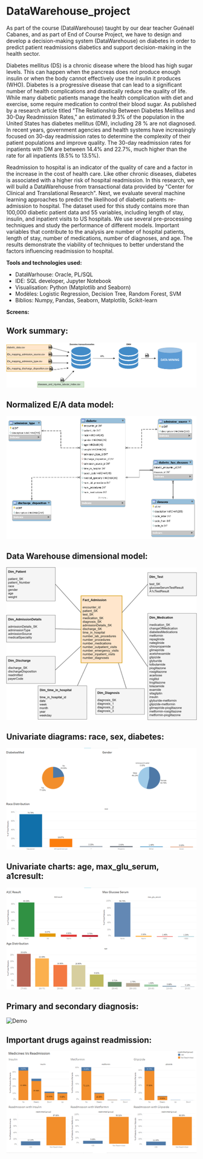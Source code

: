 # DataWarehouse_project

As part of the course (DataWarehouse) taught by our dear teacher Guénaël Cabanes, and as part of End of Course Project, we have to design and develop a decision-making system (DataWarehouse) on diabetes in order to predict patient readmissions diabetics and support decision-making in the health sector.

Diabetes mellitus (DS) is a chronic disease where the blood has high sugar levels. This can happen when the pancreas does not produce enough insulin or when the body cannot effectively use the insulin it produces (WHO). Diabetes is a progressive disease that can lead to a significant number of health complications and drastically reduce the quality of life. While many diabetic patients manage the health complication with diet and exercise, some require medication to control their blood sugar. As published by a research article titled "The Relationship Between Diabetes Mellitus and 30-Day Readmission Rates," an estimated 9.3% of the population in the United States has diabetes mellitus (DM), including 28 % are not diagnosed. In recent years, government agencies and health systems have increasingly focused on 30-day readmission rates to determine the complexity of their patient populations and improve quality. The 30-day readmission rates for inpatients with DM are between 14.4% and 22.7%, much higher than the rate for all inpatients (8.5% to 13.5%).

Readmission to hospital is an indicator of the quality of care and a factor in the increase in the cost of health care. Like other chronic diseases, diabetes is associated with a higher risk of hospital readmission. In this research, we will build a DataWarehouse from transactional data provided by "Center for Clinical and Translational Research". Next, we evaluate several machine learning approaches to predict the likelihood of diabetic patients re-admission to hospital. The dataset used for this study contains more than 100,000 diabetic patient data and 55 variables, including length of stay, insulin, and inpatient visits to US hospitals. We use several pre-processing techniques and study the performance of different models. Important variables that contribute to the analysis are number of hospital patients, length of stay, number of medications, number of diagnoses, and age. The results demonstrate the viability of techniques to better understand the factors influencing readmission to hospital.

**Tools and technologies used:**

* DataWarhouse: Oracle, PL/SQL
* IDE: SQL developer, Jupyter Notebook
* Visualisation: Python (Matplotlib and Seaborn)
* Modèles: Logistic Regression, Decision Tree, Random Forest, SVM
* Biblios: Numpy, Pandas, Seaborn, Matplotlib, Scikit-learn

**Screens:**
<div align="left">
  <h2>Work summary:</h2>
  <img alt="Demo" src="https://github.com/zakaria-aabbou/DataWarehouse_project/blob/main/screens/1.png" />
  <h2>Normalized E/A data model:</h2>
  <img alt="Demo" src="https://github.com/zakaria-aabbou/DataWarehouse_project/blob/main/screens/2.png" />
  <h2>Data Warehouse dimensional model: </h2>
  <img alt="Demo" src="https://github.com/zakaria-aabbou/DataWarehouse_project/blob/main/screens/3.png" />
  <h2>Univariate diagrams: race, sex, diabetes: </h2>
  <img alt="Demo" src="https://github.com/zakaria-aabbou/DataWarehouse_project/blob/main/screens/4.png" />
  <h2>Univariate charts: age, max_glu_serum, a1cresult:</h2>
  <img alt="Demo" src="https://github.com/zakaria-aabbou/DataWarehouse_project/blob/main/screens/5.png" />
  <h2>Primary and secondary diagnosis:</h2>
  <img alt="Demo" src="https://github.com/zakaria-aabbou/DataWarehouse_project/blob/main/screens/6.png" />
  <h2>Important drugs against readmission:</h2>
  <img alt="Demo" src="https://github.com/zakaria-aabbou/DataWarehouse_project/blob/main/screens/7.png" />
</div>
